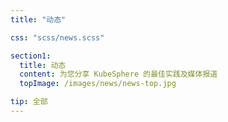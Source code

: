 ```yaml
---
title: "动态"

css: "scss/news.scss"

section1:
  title: 动态
  content: 为您分享 KubeSphere 的最佳实践及媒体报道
  topImage: /images/news/news-top.jpg

tip: 全部
---
```

